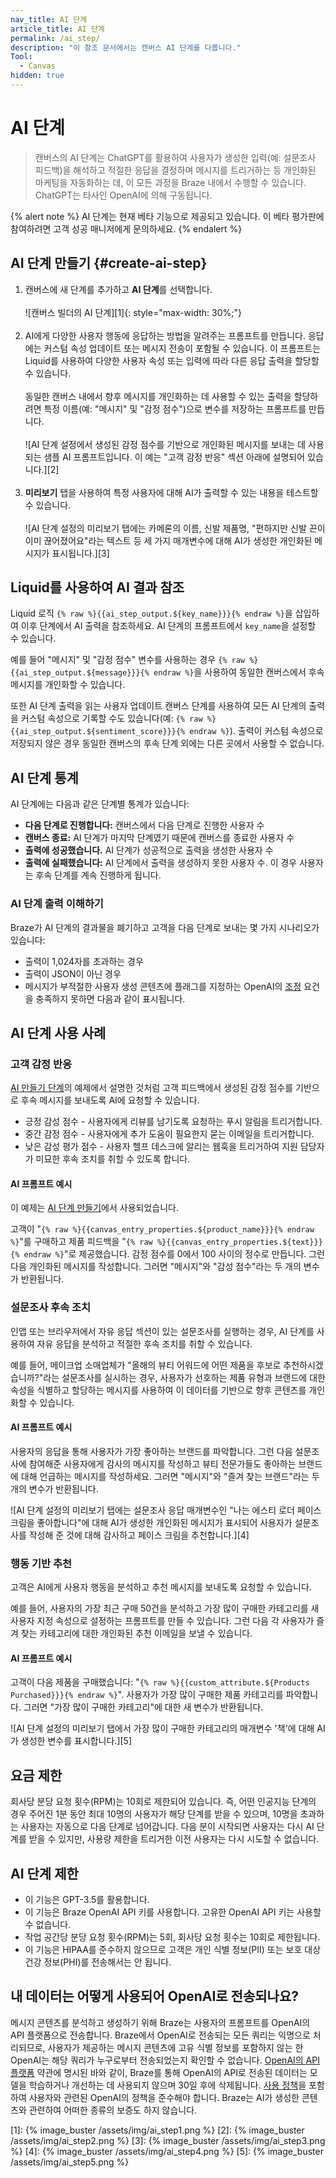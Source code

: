 ```yaml
---
nav_title: AI 단계
article_title: AI 단계
permalink: /ai_step/
description: "이 참조 문서에서는 캔버스 AI 단계를 다룹니다."
Tool:
  - Canvas
hidden: true
---
```


# AI 단계

> 캔버스의 AI 단계는 ChatGPT를 활용하여 사용자가 생성한 입력(예: 설문조사 피드백)을 해석하고 적절한 응답을 결정하며 메시지를 트리거하는 등 개인화된 마케팅을 자동화하는 데, 이 모든 과정을 Braze 내에서 수행할 수 있습니다. ChatGPT는 타사인 OpenAI에 의해 구동됩니다.

{% alert note %}
AI 단계는 현재 베타 기능으로 제공되고 있습니다. 이 베타 평가판에 참여하려면 고객 성공 매니저에게 문의하세요.
{% endalert %}

## AI 단계 만들기 {#create-ai-step}
 
1. 캔버스에 새 단계를 추가하고 **AI 단계**를 선택합니다. <br><br>![캔버스 빌더의 AI 단계][1]{: style="max-width: 30%;"}<br><br>
2. AI에게 다양한 사용자 행동에 응답하는 방법을 알려주는 프롬프트를 만듭니다. 응답에는 커스텀 속성 업데이트 또는 메시지 전송이 포함될 수 있습니다. 이 프롬프트는 Liquid를 사용하여 다양한 사용자 속성 또는 입력에 따라 다른 응답 출력을 할당할 수 있습니다. <br><br>동일한 캔버스 내에서 향후 메시지를 개인화하는 데 사용할 수 있는 출력을 할당하려면 특정 이름(예: "메시지" 및 "감정 점수")으로 변수를 저장하는 프롬프트를 만듭니다. <br><br> ![AI 단계 설정에서 생성된 감정 점수를 기반으로 개인화된 메시지를 보내는 데 사용되는 샘플 AI 프롬프트입니다. 이 예는 "고객 감정 반응" 섹션 아래에 설명되어 있습니다.][2] <br><br>
3. **미리보기** 탭을 사용하여 특정 사용자에 대해 AI가 출력할 수 있는 내용을 테스트할 수 있습니다.<br><br> ![AI 단계 설정의 미리보기 탭에는 카메론의 이름, 신발 제품명, "편하지만 신발 끈이 이미 끊어졌어요"라는 텍스트 등 세 가지 매개변수에 대해 AI가 생성한 개인화된 메시지가 표시됩니다.][3]

## Liquid를 사용하여 AI 결과 참조
Liquid 로직 `{% raw %}{{ai_step_output.${key_name}}}{% endraw %}`을 삽입하여 이후 단계에서 AI 출력을 참조하세요. AI 단계의 프롬프트에서 `key_name`을 설정할 수 있습니다.

예를 들어 "메시지" 및 "감정 점수" 변수를 사용하는 경우 `{% raw %}{{ai_step_output.${message}}}{% endraw %}`을 사용하여 동일한 캔버스에서 후속 메시지를 개인화할 수 있습니다.

또한 AI 단계 출력을 읽는 사용자 업데이트 캔버스 단계를 사용하여 모든 AI 단계의 출력을 커스텀 속성으로 기록할 수도 있습니다(예: `{% raw %}{{ai_step_output.${sentiment_score}}}{% endraw %}`). 출력이 커스텀 속성으로 저장되지 않은 경우 동일한 캔버스의 후속 단계 외에는 다른 곳에서 사용할 수 없습니다.

## AI 단계 통계

AI 단계에는 다음과 같은 단계별 통계가 있습니다:

- **다음 단계로 진행합니다:** 캔버스에서 다음 단계로 진행한 사용자 수
- **캔버스 종료:** AI 단계가 마지막 단계였기 때문에 캔버스를 종료한 사용자 수
- **출력에 성공했습니다.** AI 단계가 성공적으로 출력을 생성한 사용자 수
- **출력에 실패했습니다:** AI 단계에서 출력을 생성하지 못한 사용자 수. 이 경우 사용자는 후속 단계를 계속 진행하게 됩니다.

### AI 단계 출력 이해하기

Braze가 AI 단계의 결과물을 폐기하고 고객을 다음 단계로 보내는 몇 가지 시나리오가 있습니다:
- 출력이 1,024자를 초과하는 경우
- 출력이 JSON이 아닌 경우
- 메시지가 부적절한 사용자 생성 콘텐츠에 플래그를 지정하는 OpenAI의 [조정](https://platform.openai.com/docs/guides/moderation/overview) 요건을 충족하지 못하면 다음과 같이 표시됩니다.

## AI 단계 사용 사례

### 고객 감정 반응

[AI 만들기 단계](#create-ai-step)의 예제에서 설명한 것처럼 고객 피드백에서 생성된 감정 점수를 기반으로 후속 메시지를 보내도록 AI에 요청할 수 있습니다.
- 긍정 감성 점수 - 사용자에게 리뷰를 남기도록 요청하는 푸시 알림을 트리거합니다.
- 중간 감정 점수 - 사용자에게 추가 도움이 필요한지 묻는 이메일을 트리거합니다.
- 낮은 감성 평가 점수 - 사용자 헬프 데스크에 알리는 웹훅을 트리거하여 지원 담당자가 미묘한 후속 조치를 취할 수 있도록 합니다.

#### AI 프롬프트 예시

이 예제는 [AI 단계 만들기](#create-ai-step)에서 사용되었습니다.

고객이 "`{% raw %}{{canvas_entry_properties.${product_name}}}{% endraw %}`"를 구매하고 제품 피드백을 "`{% raw %}{{canvas_entry_properties.${text}}}{% endraw %}`"로 제공했습니다. 감정 점수를 0에서 100 사이의 정수로 만듭니다. 그런 다음 개인화된 메시지를 작성합니다. 그러면 "메시지"와 "감성 점수"라는 두 개의 변수가 반환됩니다.

### 설문조사 후속 조치

인앱 또는 브라우저에서 자유 응답 섹션이 있는 설문조사를 실행하는 경우, AI 단계를 사용하여 자유 응답을 분석하고 적절한 후속 조치를 취할 수 있습니다. 

예를 들어, 메이크업 소매업체가 "올해의 뷰티 어워드에 어떤 제품을 후보로 추천하시겠습니까?"라는 설문조사를 실시하는 경우, 사용자가 선호하는 제품 유형과 브랜드에 대한 속성을 식별하고 할당하는 메시지를 사용하여 이 데이터를 기반으로 향후 콘텐츠를 개인화할 수 있습니다.

#### AI 프롬프트 예시

사용자의 응답을 통해 사용자가 가장 좋아하는 브랜드를 파악합니다. 그런 다음 설문조사에 참여해준 사용자에게 감사의 메시지를 작성하고 뷰티 전문가들도 좋아하는 브랜드에 대해 언급하는 메시지를 작성하세요. 그러면 "메시지"와 "즐겨 찾는 브랜드"라는 두 개의 변수가 반환됩니다.

![AI 단계 설정의 미리보기 탭에는 설문조사 응답 매개변수인 "나는 에스티 로더 페이스 크림을 좋아합니다"에 대해 AI가 생성한 개인화된 메시지가 표시되어 사용자가 설문조사를 작성해 준 것에 대해 감사하고 페이스 크림을 추천합니다.][4]

### 행동 기반 추천

고객은 AI에게 사용자 행동을 분석하고 추천 메시지를 보내도록 요청할 수 있습니다. 

예를 들어, 사용자의 가장 최근 구매 50건을 분석하고 가장 많이 구매한 카테고리를 새 사용자 지정 속성으로 설정하는 프롬프트를 만들 수 있습니다. 그런 다음 각 사용자가 즐겨 찾는 카테고리에 대한 개인화된 추천 이메일을 보낼 수 있습니다.

#### AI 프롬프트 예시

고객이 다음 제품을 구매했습니다: "`{% raw %}{{custom_attribute.${Products Purchased}}}{% endraw %}`". 사용자가 가장 많이 구매한 제품 카테고리를 파악합니다. 그러면 "가장 많이 구매한 카테고리"에 대한 새 변수가 반환됩니다.

![AI 단계 설정의 미리보기 탭에서 가장 많이 구매한 카테고리의 매개변수 '책'에 대해 AI가 생성한 변수를 표시합니다.][5]

## 요금 제한

회사당 분당 요청 횟수(RPM)는 10회로 제한되어 있습니다. 즉, 어떤 인공지능 단계의 경우 주어진 1분 동안 최대 10명의 사용자가 해당 단계를 받을 수 있으며, 10명을 초과하는 사용자는 자동으로 다음 단계로 넘어갑니다. 다음 분이 시작되면 사용자는 다시 AI 단계를 받을 수 있지만, 사용량 제한을 트리거한 이전 사용자는 다시 시도할 수 없습니다.

## AI 단계 제한

- 이 기능은 GPT-3.5를 활용합니다.
- 이 기능은 Braze OpenAI API 키를 사용합니다. 고유한 OpenAI API 키는 사용할 수 없습니다.
- 작업 공간당 분당 요청 횟수(RPM)는 5회, 회사당 요청 횟수는 10회로 제한됩니다.
- 이 기능은 HIPAA를 준수하지 않으므로 고객은 개인 식별 정보(PII) 또는 보호 대상 건강 정보(PHI)를 전송해서는 안 됩니다.

## 내 데이터는 어떻게 사용되어 OpenAI로 전송되나요?

메시지 콘텐츠를 분석하고 생성하기 위해 Braze는 사용자의 프롬프트를 OpenAI의 API 플랫폼으로 전송합니다. Braze에서 OpenAI로 전송되는 모든 쿼리는 익명으로 처리되므로, 사용자가 제공하는 메시지 콘텐츠에 고유 식별 정보를 포함하지 않는 한 OpenAI는 해당 쿼리가 누구로부터 전송되었는지 확인할 수 없습니다. [OpenAI의 API 플랫폼](https://openai.com/policies/api-data-usage-policies) 약관에 명시된 바와 같이, Braze를 통해 OpenAI의 API로 전송된 데이터는 모델을 학습하거나 개선하는 데 사용되지 않으며 30일 후에 삭제됩니다. [사용 정책](https://openai.com/policies/usage-policies)을 포함하여 사용자와 관련된 OpenAI의 정책을 준수해야 합니다. Braze는 AI가 생성한 콘텐츠와 관련하여 어떠한 종류의 보증도 하지 않습니다. 

[1]: {% image_buster /assets/img/ai_step1.png %}
[2]: {% image_buster /assets/img/ai_step2.png %}
[3]: {% image_buster /assets/img/ai_step3.png %}
[4]: {% image_buster /assets/img/ai_step4.png %}
[5]: {% image_buster /assets/img/ai_step5.png %} 
